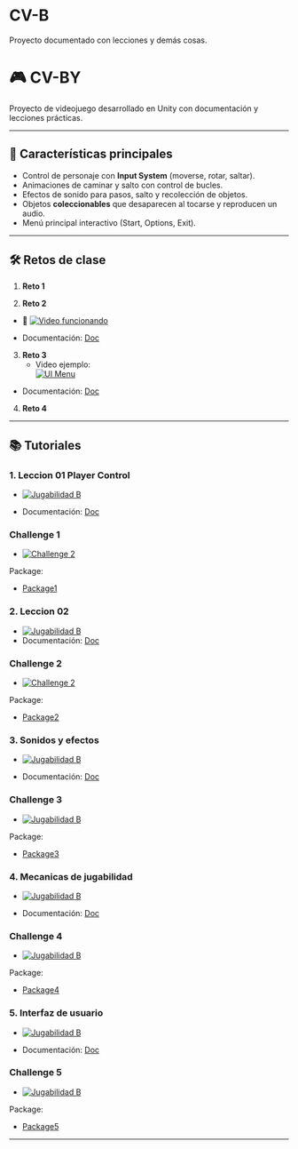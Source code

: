 # CV-B
Proyecto documentado con lecciones y demás cosas.

# 🎮 CV-BY

Proyecto de videojuego desarrollado en Unity con documentación y lecciones prácticas.

---

## 🚀 Características principales
- Control de personaje con **Input System** (moverse, rotar, saltar).  
- Animaciones de caminar y salto con control de bucles.  
- Efectos de sonido para pasos, salto y recolección de objetos.  
- Objetos **coleccionables** que desaparecen al tocarse y reproducen un audio.  
- Menú principal interactivo (Start, Options, Exit).

---

## 🛠️ Retos de clase

1. **Reto 1**


2. **Reto 2**
- 🎥 [![Video funcionando](https://github.com/user-attachments/assets/a8d22d78-4ac0-4c5c-9c83-2179df7f3df3)](https://drive.google.com/file/d/1DI9DqSuuPy-4uyhG42fMn7RQaJW8jM75/view?usp=drive_link)

- Documentación: [Doc](https://docs.google.com/document/d/1Aq6xLKmkcKKDhELxQ8CuIGu4LDXNFubO/edit?usp=drive_link&ouid=106229535936603385134&rtpof=true&sd=true)

3. **Reto 3**
   - Video ejemplo:  
  [![UI Menu](https://github.com/user-attachments/assets/82032371-361b-41c0-af7b-64fad7ee90d5
)](https://drive.google.com/file/d/1KZFYdh8q784FryJbnaQp4D3MbF4jhNAX/view?usp=sharing)  
- Documentación: [Doc](https://docs.google.com/document/d/1Aq6xLKmkcKKDhELxQ8CuIGu4LDXNFubO/edit?usp=drive_link&ouid=106229535936603385134&rtpof=true&sd=true)


4. **Reto 4**


---

## 📚 Tutoriales

### 1. Leccion 01 Player Control
- [![Jugabilidad B](https://github.com/user-attachments/assets/c815d0fe-3606-4756-9af5-937cce21c041
)](https://drive.google.com/file/d/1ns33pU3vzIOVpsi8uviGcPUw8PWT35TM/view?usp=sharing)

- Documentación: [Doc](https://docs.google.com/document/d/1l9hfP4zPAnVpvQywp2C6HAVL3WnLTDQ2/edit?usp=sharing&ouid=106229535936603385134&rtpof=true&sd=true)

### Challenge 1
- [![Challenge 2](https://github.com/user-attachments/assets/04d6a4e8-c6bf-4103-b80c-ba00c3d5577b
)](https://drive.google.com/file/d/14t9PH1pDzLW_fzuVnJZT63v-rIKoWLUE/view?usp=sharing) 

Package:
- [Package1](https://drive.google.com/file/d/1NzQtKPn5gZLcv6SVvb2I9wuBVncuS0AF/view?usp=sharing)
  

### 2. Leccion 02 

- [![Jugabilidad B](https://github.com/user-attachments/assets/130a6bb4-19d7-40d1-a960-fee13eb8bd9b
)](https://drive.google.com/file/d/1xFgLh9J-L8xV_xY8G3Qxk-B1PR8QdSTG/view?usp=sharing) 
- Documentación: [Doc](https://docs.google.com/document/d/1isX1rfQE7Urbn4bg5mkxpedkqO8Yw5j0/edit?usp=sharing&ouid=106229535936603385134&rtpof=true&sd=true)

### Challenge 2
- [![Challenge 2](https://github.com/user-attachments/assets/207ea194-a8ea-41db-b54b-97c92ba5f05e
)](https://drive.google.com/file/d/1NWtbUp-KE0A8okhjTmd5lmwp80n6kk_u/view?usp=sharing) 

Package:
- [Package2](https://drive.google.com/file/d/11SSd8JMJQSCYA43QEkpjxRVHH3E2_uXb/view?usp=sharing)


### 3. Sonidos y efectos
- [![Jugabilidad B](https://github.com/user-attachments/assets/d2b1779a-12cb-4f82-abc3-ab0705d52601)](https://drive.google.com/file/d/1hjmC0ZShCJGu4URLEmzIgGjpXh1Boona/view?usp=sharing)

- Documentación: [Doc](https://docs.google.com/document/d/1Ao90Z-5SHm7517viJ7fGQPvT6xC_bUjG/edit?usp=sharing&ouid=106229535936603385134&rtpof=true&sd=true)

### Challenge 3
- [![Jugabilidad B](https://github.com/user-attachments/assets/4d1f02da-15dd-4d34-82b0-20341e4e3bd1)](https://drive.google.com/file/d/1CsXwvA5a2K-thCG84gnVRVQy9HfeLDXP/view?usp=sharing)

Package:
- [Package3](https://drive.google.com/file/d/1FIHisaslPuhOj3UrYkpL3z3D4nvfORUk/view?usp=sharing)

### 4. Mecanicas de jugabilidad
- [![Jugabilidad B](https://github.com/user-attachments/assets/339a74c9-471f-479f-b09d-139720a9f24e)](https://drive.google.com/file/d/1ZbF-JI-JO7gKDeX8Jxil38g5NaZjmwLT/view?usp=sharing)

- Documentación: [Doc](https://docs.google.com/document/d/1Xf3RerbkprufqNIyHlPKljqWlIfa3gum/edit?usp=sharing&ouid=106229535936603385134&rtpof=true&sd=true)

### Challenge 4
- [![Jugabilidad B](https://github.com/user-attachments/assets/9ade967c-8d03-4e92-b0ce-b48b6f90ea74)](https://drive.google.com/file/d/1KYmY30pFyr4oJuSBCF8j6L7DylQhGO3K/view?usp=sharing
)

Package:
- [Package4](https://drive.google.com/file/d/1hBtisbqEjU79nH9VTJsv2jjXRYBLEqwi/view?usp=sharing)

### 5. Interfaz de usuario
- [![Jugabilidad B](https://github.com/user-attachments/assets/7d7d0eca-a4d8-4f8a-ae98-bd15a8ee851f)](https://drive.google.com/file/d/10zFWiOU8fmEyOhQ7kUMWkVfIUk-NQu2W/view?usp=drive_link)

- Documentación: [Doc](https://docs.google.com/document/d/1SpCyxtsFrc_U6b4wBpjn_Xcpr51p5XiK/edit?usp=sharing&ouid=106229535936603385134&rtpof=true&sd=true)

### Challenge 5
- [![Jugabilidad B](https://github.com/user-attachments/assets/52145bcc-63d7-444f-a8c0-acce0ec92024)](https://drive.google.com/file/d/1Y1x6_WjfuhXqRe7nt9zsRG1gxFrR4B9d/view?usp=sharing)

Package:
- [Package5](https://drive.google.com/file/d/1dKzaVopQqqQR9DKHXUqAqEeR9pY5rQtf/view?usp=sharing)
---

